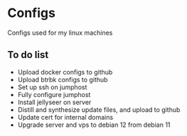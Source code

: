 # Configs
Configs used for my linux machines

## To do list
- Upload docker configs to github
- Upload btrbk configs to github
- Set up ssh on jumphost
- Fully configure jumphost
- Install jellyseer on server
- Distill and synthesize update files, and upload to github
- Update cert for internal domains
- Upgrade server and vps to debian 12 from debian 11
